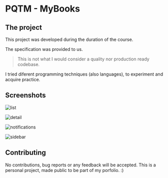 # PQTM - MyBooks

## The project

This project was developed during the duration of the course. 

The specification was provided to us.

> This is not what I would consider a quality nor production ready codebase.

I tried diferent programming techniques (also languages), to experiment and acquire practice.

## Screenshots

![list](https://gitlab.com/gruizto/pqtm-mybooks/raw/master/screenshots/screenshot-book-list.png)

![detail](https://gitlab.com/gruizto/pqtm-mybooks/raw/master/screenshots/screenshot-book-detail.png)

![notifications](https://gitlab.com/gruizto/pqtm-mybooks/raw/master/screenshots/screenshoot-notification.png)

![sidebar](https://gitlab.com/gruizto/pqtm-mybooks/raw/master/screenshots/screenshot-sidebar.png)

## Contributing

No contributions, bug reports or any feedback will be accepted.
This is a personal project, made public to be part of my porfolio. :)
